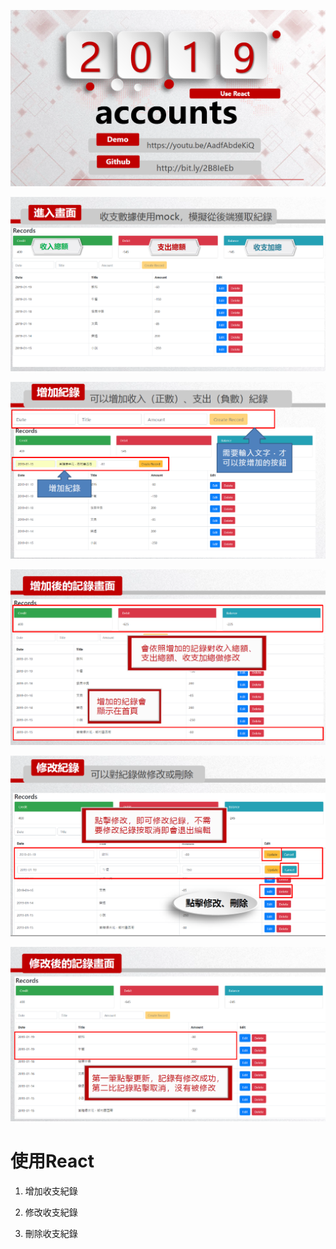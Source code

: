 ![1](https://github.com/7070587/Accounts--React/blob/master/README/1.PNG)

![2](https://github.com/7070587/Accounts--React/blob/master/README/2.PNG)

![3](https://github.com/7070587/Accounts--React/blob/master/README/3.PNG)

![4](https://github.com/7070587/Accounts--React/blob/master/README/4.PNG)

![5](https://github.com/7070587/Accounts--React/blob/master/README/5.PNG)

![6](https://github.com/7070587/Accounts--React/blob/master/README/6.PNG)


# 使用React

1. 增加收支紀錄

2. 修改收支紀錄

3. 刪除收支紀錄

